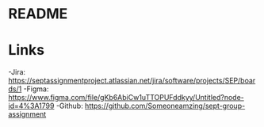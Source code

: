 # README
# Links
-Jira: https://septassignmentproject.atlassian.net/jira/software/projects/SEP/boards/1
-Figma: https://www.figma.com/file/gKb6AbiCw1uTTOPUFddkyy/Untitled?node-id=4%3A1799
-Github: https://github.com/Someoneamzing/sept-group-assignment
